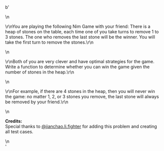 b'<div class="question-description">\n<p><p>\r\nYou are playing the following Nim Game with your friend: There is a heap of stones on the table, each time one of you take turns to remove 1 to 3 stones. The one who removes the last stone will be the winner. You will take the first turn to remove the stones.\r\n</p>\n<p>\r\nBoth of you are very clever and have optimal strategies for the game. Write a function to determine whether you can win the game given the number of stones in the heap.\r\n</p>\n<p>\r\nFor example, if there are 4 stones in the heap, then you will never win the game: no matter 1, 2, or 3 stones you remove, the last stone will always be removed by your friend.\r\n</p>\n<p><b>Credits:</b><br/>Special thanks to <a href="https://leetcode.com/discuss/user/jianchao.li.fighter">@jianchao.li.fighter</a> for adding this problem and creating all test cases.</p></p>\n</div>'